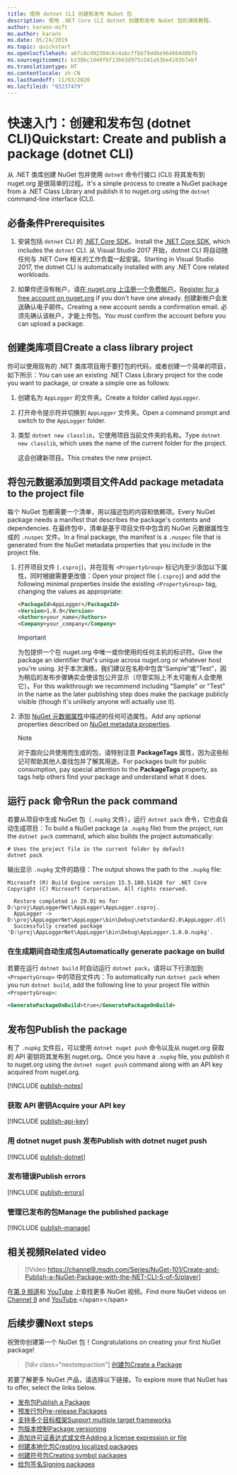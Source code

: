 ```yaml
---
title: 使用 dotnet CLI 创建和发布 NuGet 包
description: 使用 .NET Core CLI dotnet 创建和发布 NuGet 包的演练教程。
author: karann-msft
ms.author: karann
ms.date: 05/24/2019
ms.topic: quickstart
ms.openlocfilehash: a67c8cd92304c6c4abcffbb79ddbe964664d08fb
ms.sourcegitcommit: b138bc1d49fbf13b63d975c581a53be4283b7ebf
ms.translationtype: HT
ms.contentlocale: zh-CN
ms.lasthandoff: 11/03/2020
ms.locfileid: "93237479"
---
```

# <a name="quickstart-create-and-publish-a-package-dotnet-cli"></a><span data-ttu-id="bf83a-103">快速入门：创建和发布包 (dotnet CLI)</span><span class="sxs-lookup"><span data-stu-id="bf83a-103">Quickstart: Create and publish a package (dotnet CLI)</span></span>

<span data-ttu-id="bf83a-104">从 .NET 类库创建 NuGet 包并使用 `dotnet` 命令行接口 (CLI) 将其发布到 nuget.org 是很简单的过程。</span><span class="sxs-lookup"><span data-stu-id="bf83a-104">It's a simple process to create a NuGet package from a .NET Class Library and publish it to nuget.org using the `dotnet` command-line interface (CLI).</span></span>

## <a name="prerequisites"></a><span data-ttu-id="bf83a-105">必备条件</span><span class="sxs-lookup"><span data-stu-id="bf83a-105">Prerequisites</span></span>

1. <span data-ttu-id="bf83a-106">安装包括 `dotnet` CLI 的 [.NET Core SDK](https://www.microsoft.com/net/download/)。</span><span class="sxs-lookup"><span data-stu-id="bf83a-106">Install the [.NET Core SDK](https://www.microsoft.com/net/download/), which includes the `dotnet` CLI.</span></span> <span data-ttu-id="bf83a-107">从 Visual Studio 2017 开始，dotnet CLI 将自动随任何与 .NET Core 相关的工作负载一起安装。</span><span class="sxs-lookup"><span data-stu-id="bf83a-107">Starting in Visual Studio 2017, the dotnet CLI is automatically installed with any .NET Core related workloads.</span></span>

1. <span data-ttu-id="bf83a-108">如果你还没有帐户，请[在 nuget.org 上注册一个免费帐户](https://www.nuget.org/users/account/LogOn?returnUrl=%2F)。</span><span class="sxs-lookup"><span data-stu-id="bf83a-108">[Register for a free account on nuget.org](https://www.nuget.org/users/account/LogOn?returnUrl=%2F) if you don't have one already.</span></span> <span data-ttu-id="bf83a-109">创建新帐户会发送确认电子邮件。</span><span class="sxs-lookup"><span data-stu-id="bf83a-109">Creating a new account sends a confirmation email.</span></span> <span data-ttu-id="bf83a-110">必须先确认该帐户，才能上传包。</span><span class="sxs-lookup"><span data-stu-id="bf83a-110">You must confirm the account before you can upload a package.</span></span>

## <a name="create-a-class-library-project"></a><span data-ttu-id="bf83a-111">创建类库项目</span><span class="sxs-lookup"><span data-stu-id="bf83a-111">Create a class library project</span></span>

<span data-ttu-id="bf83a-112">你可以使用现有的 .NET 类库项目用于要打包的代码，或者创建一个简单的项目，如下所示：</span><span class="sxs-lookup"><span data-stu-id="bf83a-112">You can use an existing .NET Class Library project for the code you want to package, or create a simple one as follows:</span></span>

1. <span data-ttu-id="bf83a-113">创建名为 `AppLogger` 的文件夹。</span><span class="sxs-lookup"><span data-stu-id="bf83a-113">Create a folder called `AppLogger`.</span></span>

1. <span data-ttu-id="bf83a-114">打开命令提示符并切换到 `AppLogger` 文件夹。</span><span class="sxs-lookup"><span data-stu-id="bf83a-114">Open a command prompt and switch to the `AppLogger` folder.</span></span>

1. <span data-ttu-id="bf83a-115">类型 `dotnet new classlib`，它使用项目当前文件夹的名称。</span><span class="sxs-lookup"><span data-stu-id="bf83a-115">Type `dotnet new classlib`, which uses the name of the current folder for the project.</span></span>

   <span data-ttu-id="bf83a-116">这会创建新项目。</span><span class="sxs-lookup"><span data-stu-id="bf83a-116">This creates the new project.</span></span>

## <a name="add-package-metadata-to-the-project-file"></a><span data-ttu-id="bf83a-117">将包元数据添加到项目文件</span><span class="sxs-lookup"><span data-stu-id="bf83a-117">Add package metadata to the project file</span></span>

<span data-ttu-id="bf83a-118">每个 NuGet 包都需要一个清单，用以描述包的内容和依赖项。</span><span class="sxs-lookup"><span data-stu-id="bf83a-118">Every NuGet package needs a manifest that describes the package's contents and dependencies.</span></span> <span data-ttu-id="bf83a-119">在最终包中，清单是基于项目文件中包含的 NuGet 元数据属性生成的 `.nuspec` 文件。</span><span class="sxs-lookup"><span data-stu-id="bf83a-119">In a final package, the manifest is a `.nuspec` file that is generated from the NuGet metadata properties that you include in the project file.</span></span>

1. <span data-ttu-id="bf83a-120">打开项目文件 (`.csproj`)，并在现有 `<PropertyGroup>` 标记内至少添加以下属性，同时根据需要更改值：</span><span class="sxs-lookup"><span data-stu-id="bf83a-120">Open your project file (`.csproj`) and add the following minimal properties inside the existing `<PropertyGroup>` tag, changing the values as appropriate:</span></span>

    ```xml
    <PackageId>AppLogger</PackageId>
    <Version>1.0.0</Version>
    <Authors>your_name</Authors>
    <Company>your_company</Company>
    ```

    > [!Important]
    > <span data-ttu-id="bf83a-121">为包提供一个在 nuget.org 中唯一或你使用的任何主机的标识符。</span><span class="sxs-lookup"><span data-stu-id="bf83a-121">Give the package an identifier that's unique across nuget.org or whatever host you're using.</span></span> <span data-ttu-id="bf83a-122">对于本次演练，我们建议在名称中包含“Sample”或“Test”，因为稍后的发布步骤确实会使该包公开显示（尽管实际上不太可能有人会使用它）。</span><span class="sxs-lookup"><span data-stu-id="bf83a-122">For this walkthrough we recommend including "Sample" or "Test" in the name as the later publishing step does make the package publicly visible (though it's unlikely anyone will actually use it).</span></span>

1. <span data-ttu-id="bf83a-123">添加 [NuGet 元数据属性](/dotnet/core/tools/csproj#nuget-metadata-properties)中描述的任何可选属性。</span><span class="sxs-lookup"><span data-stu-id="bf83a-123">Add any optional properties described on [NuGet metadata properties](/dotnet/core/tools/csproj#nuget-metadata-properties).</span></span>

    > [!Note]
    > <span data-ttu-id="bf83a-124">对于面向公共使用而生成的包，请特别注意 **PackageTags** 属性，因为这些标记可帮助其他人查找包并了解其用途。</span><span class="sxs-lookup"><span data-stu-id="bf83a-124">For packages built for public consumption, pay special attention to the **PackageTags** property, as tags help others find your package and understand what it does.</span></span>

## <a name="run-the-pack-command"></a><span data-ttu-id="bf83a-125">运行 pack 命令</span><span class="sxs-lookup"><span data-stu-id="bf83a-125">Run the pack command</span></span>

<span data-ttu-id="bf83a-126">若要从项目中生成 NuGet 包（`.nupkg` 文件），运行 `dotnet pack` 命令，它也会自动生成项目：</span><span class="sxs-lookup"><span data-stu-id="bf83a-126">To build a NuGet package (a `.nupkg` file) from the project, run the `dotnet pack` command, which also builds the project automatically:</span></span>

```dotnetcli
# Uses the project file in the current folder by default
dotnet pack
```

<span data-ttu-id="bf83a-127">输出显示 `.nupkg` 文件的路径：</span><span class="sxs-lookup"><span data-stu-id="bf83a-127">The output shows the path to the `.nupkg` file:</span></span>

```output
Microsoft (R) Build Engine version 15.5.180.51428 for .NET Core
Copyright (C) Microsoft Corporation. All rights reserved.

  Restore completed in 29.91 ms for D:\proj\AppLoggerNet\AppLogger\AppLogger.csproj.
  AppLogger -> D:\proj\AppLoggerNet\AppLogger\bin\Debug\netstandard2.0\AppLogger.dll
  Successfully created package 'D:\proj\AppLoggerNet\AppLogger\bin\Debug\AppLogger.1.0.0.nupkg'.
```

### <a name="automatically-generate-package-on-build"></a><span data-ttu-id="bf83a-128">在生成期间自动生成包</span><span class="sxs-lookup"><span data-stu-id="bf83a-128">Automatically generate package on build</span></span>

<span data-ttu-id="bf83a-129">若要在运行 `dotnet build` 时自动运行 `dotnet pack`，请将以下行添加到 `<PropertyGroup>` 中的项目文件内：</span><span class="sxs-lookup"><span data-stu-id="bf83a-129">To automatically run `dotnet pack` when you run `dotnet build`, add the following line to your project file within `<PropertyGroup>`:</span></span>

```xml
<GeneratePackageOnBuild>true</GeneratePackageOnBuild>
```

## <a name="publish-the-package"></a><span data-ttu-id="bf83a-130">发布包</span><span class="sxs-lookup"><span data-stu-id="bf83a-130">Publish the package</span></span>

<span data-ttu-id="bf83a-131">有了 `.nupkg` 文件后，可以使用 `dotnet nuget push` 命令以及从 nuget.org 获取的 API 密钥将其发布到 nuget.org。</span><span class="sxs-lookup"><span data-stu-id="bf83a-131">Once you have a `.nupkg` file, you publish it to nuget.org using the `dotnet nuget push` command along with an API key acquired from nuget.org.</span></span>

[!INCLUDE [publish-notes](includes/publish-notes.md)]

### <a name="acquire-your-api-key"></a><span data-ttu-id="bf83a-132">获取 API 密钥</span><span class="sxs-lookup"><span data-stu-id="bf83a-132">Acquire your API key</span></span>

[!INCLUDE [publish-api-key](includes/publish-api-key.md)]

### <a name="publish-with-dotnet-nuget-push"></a><span data-ttu-id="bf83a-133">用 dotnet nuget push 发布</span><span class="sxs-lookup"><span data-stu-id="bf83a-133">Publish with dotnet nuget push</span></span>

[!INCLUDE [publish-dotnet](includes/publish-dotnet.md)]

### <a name="publish-errors"></a><span data-ttu-id="bf83a-134">发布错误</span><span class="sxs-lookup"><span data-stu-id="bf83a-134">Publish errors</span></span>

[!INCLUDE [publish-errors](includes/publish-errors.md)]

### <a name="manage-the-published-package"></a><span data-ttu-id="bf83a-135">管理已发布的包</span><span class="sxs-lookup"><span data-stu-id="bf83a-135">Manage the published package</span></span>

[!INCLUDE [publish-manage](includes/publish-manage.md)]

## <a name="related-video"></a><span data-ttu-id="bf83a-136">相关视频</span><span class="sxs-lookup"><span data-stu-id="bf83a-136">Related video</span></span>

> [!Video https://channel9.msdn.com/Series/NuGet-101/Create-and-Publish-a-NuGet-Package-with-the-NET-CLI-5-of-5/player]

<span data-ttu-id="bf83a-137">在[第 9 频道](https://channel9.msdn.com/Series/NuGet-101)和 [YouTube](https://www.youtube.com/playlist?list=PLdo4fOcmZ0oVLvfkFk8O9h6v2Dcdh2bh_) 上查找更多 NuGet 视频。</span><span class="sxs-lookup"><span data-stu-id="bf83a-137">Find more NuGet videos on [Channel 9](https://channel9.msdn.com/Series/NuGet-101) and [YouTube](https://www.youtube.com/playlist?list=PLdo4fOcmZ0oVLvfkFk8O9h6v2Dcdh2bh_).</span></span>

## <a name="next-steps"></a><span data-ttu-id="bf83a-138">后续步骤</span><span class="sxs-lookup"><span data-stu-id="bf83a-138">Next steps</span></span>

<span data-ttu-id="bf83a-139">祝贺你创建第一个 NuGet 包！</span><span class="sxs-lookup"><span data-stu-id="bf83a-139">Congratulations on creating your first NuGet package!</span></span>

> [!div class="nextstepaction"]
> [<span data-ttu-id="bf83a-140">创建包</span><span class="sxs-lookup"><span data-stu-id="bf83a-140">Create a Package</span></span>](../create-packages/creating-a-package-dotnet-cli.md)

<span data-ttu-id="bf83a-141">若要了解更多 NuGet 产品，请选择以下链接。</span><span class="sxs-lookup"><span data-stu-id="bf83a-141">To explore more that NuGet has to offer, select the links below.</span></span>

- [<span data-ttu-id="bf83a-142">发布包</span><span class="sxs-lookup"><span data-stu-id="bf83a-142">Publish a Package</span></span>](../nuget-org/publish-a-package.md)
- [<span data-ttu-id="bf83a-143">预发行包</span><span class="sxs-lookup"><span data-stu-id="bf83a-143">Pre-release Packages</span></span>](../create-packages/Prerelease-Packages.md)
- [<span data-ttu-id="bf83a-144">支持多个目标框架</span><span class="sxs-lookup"><span data-stu-id="bf83a-144">Support multiple target frameworks</span></span>](../create-packages/multiple-target-frameworks-project-file.md)
- [<span data-ttu-id="bf83a-145">包版本控制</span><span class="sxs-lookup"><span data-stu-id="bf83a-145">Package versioning</span></span>](../concepts/package-versioning.md)
- [<span data-ttu-id="bf83a-146">添加许可证表达式或文件</span><span class="sxs-lookup"><span data-stu-id="bf83a-146">Adding a license expression or file</span></span>](../reference/msbuild-targets#packing-a-license-expression-or-a-license-file)
- [<span data-ttu-id="bf83a-147">创建本地化包</span><span class="sxs-lookup"><span data-stu-id="bf83a-147">Creating localized packages</span></span>](../create-packages/creating-localized-packages.md)
- [<span data-ttu-id="bf83a-148">创建符号包</span><span class="sxs-lookup"><span data-stu-id="bf83a-148">Creating symbol packages</span></span>](../create-packages/symbol-packages-snupkg.md)
- [<span data-ttu-id="bf83a-149">给包签名</span><span class="sxs-lookup"><span data-stu-id="bf83a-149">Signing packages</span></span>](../create-packages/Sign-a-package.md)
